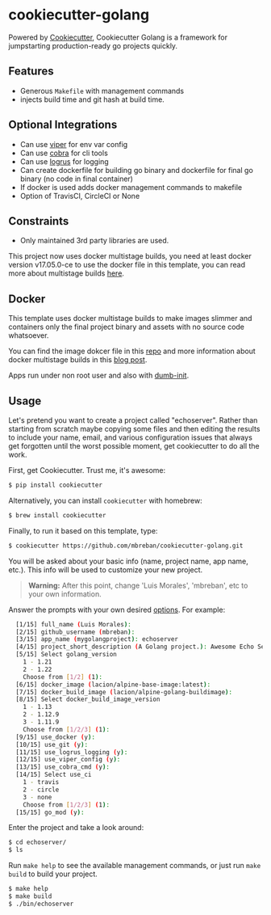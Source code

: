 # cookiecutter-golang

Powered by [Cookiecutter](https://github.com/audreyr/cookiecutter), Cookiecutter Golang is a
framework for jumpstarting production-ready go projects quickly.

## Features

- Generous `Makefile` with management commands
- injects build time and git hash at build time.

## Optional Integrations

- Can use [viper](https://github.com/spf13/viper) for env var config
- Can use [cobra](https://github.com/spf13/cobra) for cli tools
- Can use [logrus](https://github.com/sirupsen/logrus) for logging
- Can create dockerfile for building go binary and dockerfile for final go binary (no code in final
  container)
- If docker is used adds docker management commands to makefile
- Option of TravisCI, CircleCI or None

## Constraints

- Only maintained 3rd party libraries are used.

This project now uses docker multistage builds, you need at least docker version v17.05.0-ce to use
the docker file in this template, you can read more about multistage builds
[here](https://www.critiqus.com/post/multi-stage-docker-builds/).

## Docker

This template uses docker multistage builds to make images slimmer and containers only the final
project binary and assets with no source code whatsoever.

You can find the image dokcer file in this
[repo](https://github.com/lacion/alpine-golang-buildimage) and more information about docker
multistage builds in this [blog post](https://www.critiqus.com/post/multi-stage-docker-builds/).

Apps run under non root user and also with [dumb-init](https://github.com/Yelp/dumb-init).

## Usage

Let's pretend you want to create a project called "echoserver". Rather than starting from scratch
maybe copying some files and then editing the results to include your name, email, and various
configuration issues that always get forgotten until the worst possible moment, get cookiecutter to
do all the work.

First, get Cookiecutter. Trust me, it's awesome:

```sh
$ pip install cookiecutter
```

Alternatively, you can install `cookiecutter` with homebrew:

```sh
$ brew install cookiecutter
```

Finally, to run it based on this template, type:

```sh
$ cookiecutter https://github.com/mbreban/cookiecutter-golang.git
```

You will be asked about your basic info (name, project name, app name, etc.). This info will be used
to customize your new project.

> **Warning:** After this point, change 'Luis Morales', 'mbreban', etc to your own information.

Answer the prompts with your own desired [options](). For example:

```sh
  [1/15] full_name (Luis Morales): 
  [2/15] github_username (mbreban): 
  [3/15] app_name (mygolangproject): echoserver
  [4/15] project_short_description (A Golang project.): Awesome Echo Server
  [5/15] Select golang_version
    1 - 1.21
    2 - 1.22
    Choose from [1/2] (1): 
  [6/15] docker_image (lacion/alpine-base-image:latest): 
  [7/15] docker_build_image (lacion/alpine-golang-buildimage): 
  [8/15] Select docker_build_image_version
    1 - 1.13
    2 - 1.12.9
    3 - 1.11.9
    Choose from [1/2/3] (1): 
  [9/15] use_docker (y): 
  [10/15] use_git (y): 
  [11/15] use_logrus_logging (y): 
  [12/15] use_viper_config (y): 
  [13/15] use_cobra_cmd (y): 
  [14/15] Select use_ci
    1 - travis
    2 - circle
    3 - none
    Choose from [1/2/3] (1): 
  [15/15] go_mod (y): 
```

Enter the project and take a look around:

```sh
$ cd echoserver/
$ ls
```

Run `make help` to see the available management commands, or just run `make build` to build your
project.

```sh
$ make help
$ make build
$ ./bin/echoserver
```
